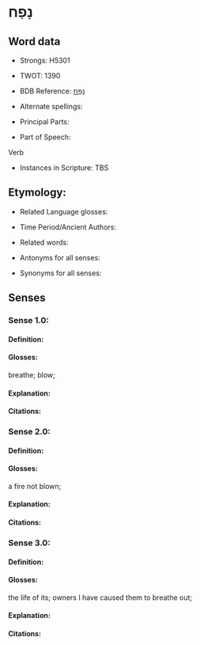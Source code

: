 # נָפַח

<!-- Status: S2="NeedsEdits" -->
<!-- Lexica used for edits:   -->

## Word data

* Strongs: H5301

* TWOT: 1390

* BDB Reference: [נָפַח](rc://en/bdb/dict/n.ej.aa)

* Alternate spellings:

* Principal Parts:

* Part of Speech:

Verb

* Instances in Scripture: TBS

## Etymology:

* Related Language glosses:

* Time Period/Ancient Authors:

* Related words:

* Antonyms for all senses:

* Synonyms for all senses:

## Senses

### Sense 1.0:

#### Definition:

#### Glosses:

breathe; blow; 

#### Explanation:

#### Citations:



### Sense 2.0:

#### Definition:

#### Glosses:

a fire not blown; 

#### Explanation:

#### Citations:



### Sense 3.0:

#### Definition:

#### Glosses:

the life of its; owners I have caused them to breathe out; 

#### Explanation:

#### Citations:




